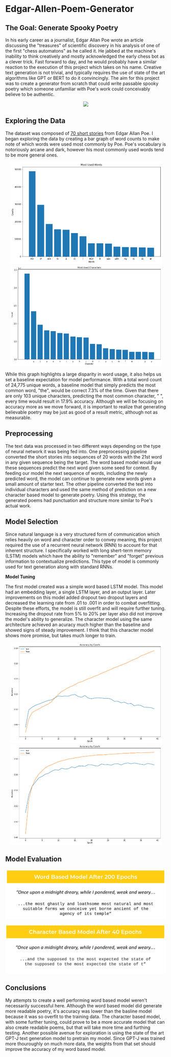 # Edgar-Allen-Poem-Generator

## The Goal: Generate Spooky Poetry
In his early career as a journalist, Edgar Allan Poe wrote an article discussing the "treasures" of scientific discovery in his analysis of one of the first "chess automatons" as he called it. He jabbed at the machine's inability to think creatively and mostly acknowledged the early chess bot as a clever trick. Fast forward to day, and he would probably have a similar reaction to the execution of this project which takes on his name. Creative text generation is not trivial, and typically requires the use of state of the art algorithms like GPT or BERT to do it convincingly. The aim for this project was to create a generator from scratch that could write passable spooky poetry which someone unfamiliar with Poe's work could conceivably believe to be authentic. 

<p align="center">
  <img src="https://www.ic.edu/sites/default/files/styles/highlights_large2x/public/2019-01/EDGAR%2BALLAN%2BPOE%2BBY%2BSAM%2BSHEARON%2B2017%2B-%2BLow%2BResolution.jpg?h=82e0c6a3&itok=YkkEpsKL">
</p>

## Exploring the Data
The dataset was composed of [70 short stories](https://www.kaggle.com/leangab/poe-short-stories-corpuscsv) from Edgar Allan Poe. I began exploring the data by creating a bar graph of word counts to make note of which words were used most commonly by Poe. Poe's vocabulary is notoriously arcane and dark, however his most commonly used words tend to be more general ones. 
<p align="center">
  <img width="475", src="images/word_counts.png"> <img width='475' src='images/character_count.png'>
</p>
While this graph highlights a large disparity in word usage, it also helps us set a baseline expectation for model performance. With a total word count of 24,775 unique words, a baseline model that simply predicts the most common word, "the", would be correct 7.3% of the time. Given that there are only 103 unique characters, predicting the most common character, " ", every time would result in 17.9% accuracy. Although we will be focusing on accuracy more as we move forward, it is important to realize that generating believable poetry may be just as good of a result metric, although not as measurable.

## Preprocessing

The text data was processed in two different ways depending on the type of neural network it was being fed into. One preprocessing pipeline converted the short stories into sequences of 20 words with the 21st word in any given sequence being the target. The word based model would use these sequences predict the next word given some seed for context. By feeding our model the next sequence of words, including the newly predicted word, the model can continue to generate new words given a small amount of starter text. The other pipeline converted the text into individual characters and used the same method of prediction on a new character based model to generate poetry. Using this strategy, the generated poems had punctuation and structure more similar to Poe's actual work.

## Model Selection

Since natural language is a very structured form of communication which relies heavily on word and character order to convey meaning, this project required the use of a recurrent neural network (RNN) to account for that inherent structure. I specifically worked with long shert-term memory (LSTM) models which have the ability to "remember" and "forget" previous information to contextualize predictions. This type of model is commonly used for text generation along with standard RNNs. 

**Model Tuning**

The first model created was a simple word based LSTM model. This model had an embedding layer, a single LSTM layer, and an output layer. Later improvements on this model added dropout two dropout layers and decreased the learning rate from .01 to .001 in order to combat overfitting. Despite these efforts, the model is still overfit and will require further tuning. Increasing the dropout rate from 5% to 20% per layer also did not improve the model's ability to generalize. The character model using the same architecture achieved an acuracy much higher than the baseline and showed signs of steady improvement. I think that this character model shows more promise, but takes much longer to train.

<p align='center'><img width="475" src='images/word_model_accuracy.png'> <img width="475" src='images/character_model_accuracy.png'</p>
   

## Model Evaluation
  
<p align='center'><img src='images/word_model_prediction.png'</p>
 <p align='center'><img src='images/character_model_prediction.png'</p>


## Conclusions
My attempts to create a well performing word based model weren't necessarily successful here. Although the word based model did generate more readable poetry, it's accuracy was lower than the basline model because it was so overfit to the training data. The character based model, with some further tuning, could prove to be a more accurate model that can also create readable poems, but that will take more time and furthing testing. Another possible avenue for exploration is using the state of the art GPT-J text generation model to pretrain my model. Since GPT-J was trained more thouroughly on much more data, the weights from that set should improve the accuracy of my word based model.

